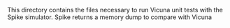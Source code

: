 This directory contains the files necessary to run Vicuna unit tests with the Spike simulator.
Spike returns a memory dump to compare with Vicuna
